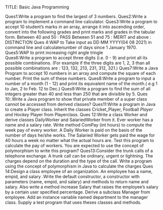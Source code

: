TITLE: Basic Java Programming

Ques1:Write a program to find the largest of 3 numbers.
Ques2:Write a program to implement a command line calculator.
Ques3:Write a program to accept 10 student’s marks in an array, arrange it into ascending order, convert into the following grades and print marks and grades in the tabular form.
         Between 40 and 50 : PASS 
         Between 51 and 75 : MERIT 
          and above : DISTINCTION
Ques 4:WAP to Take input as DD MM YYYY(04 08 2021) in command line and calculatenumber of days since 1 January 1970.
Ques5:WAP to print increasing right angle tringle        
Ques6:Write a program to accept three digits (i.e. 0 - 9) and print all its possible combinations.
(For example if the three digits are 1, 2, 3 than all possible combinations are : 123, 132, 213, 231, 312, 321.)
Ques7:Write a Java Program to accept 10 numbers in an array and compute the square of each number. Print the sum of these numbers.
Ques8:Write a program to input a number of a month (1 - 12) and print its equivalent name of the month.( e.g 1 to Jan, 2 to Feb. 12 to Dec.)
Ques9:Write a program to find the sum of all integers greater than 40 and less than 250 that are divisible by 5.
Ques 10:.Write a Java program to show that private member of a super class cannot be accessed from derived classes?
Ques11:Write a program in Java to create a Player class. Inherit the classes Cricket_Player,
Football _Player and Hockey_ Player from Playerclass.
Ques 12:Write a class Worker and derive classes DailyWorker and SalariedWorker from it. Ever worker has a name and a salary rate. Write method ComPay (int hours) to compute the week pay of every worker. A Daily Worker is paid on the basis of the number of days he/she works. The Salaried Worker gets paid the wage for 40 hours a week no matter what the actual hours are. Test this program to calculate the pay of workers. You are expected to use the concept of polymorphism to write this program?
Ques13:Consider the trunk calls of a telephone exchange. A trunk call can be ordinary, urgent or lightning. The charges depend on the duration and the type of the call. Write a program using the concept of polymorphism in Java to calculate the charges
Ques 14:Design a class employee of an organization. An employee has a name, empid, and salary  .Write the default constructor, a constructor with parameters (name, empid, and salary) and methods to return name and salary. Also write a method increase Salary that raises the employee’s salary by a certain user specified percentage. Derive a subclass Manager from employee. Add an instance variable named department to the manager class. Supply a test program that uses theses classes and methods.
